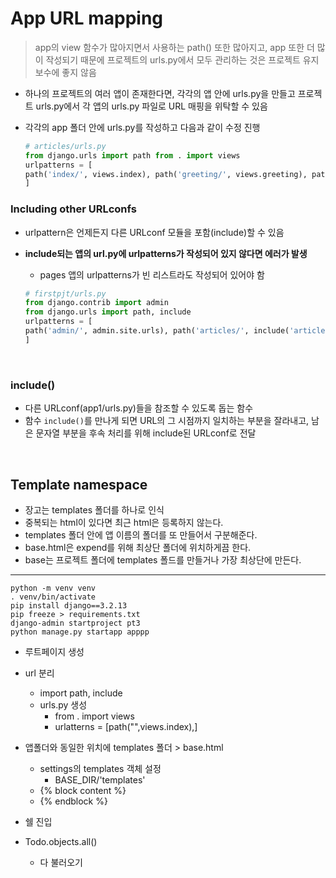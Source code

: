 # App URL mapping

>  app의 view 함수가 많아지면서 사용하는 path() 또한 많아지고, app 또한 더 많이 작성되기 때문에 프로젝트의 urls.py에서 모두 관리하는 것은 프로젝트 유지보수에 좋지 않음

- 하나의 프로젝트의 여러 앱이 존재한다면, 각각의 앱 안에 urls.py을 만들고 프로젝트 urls.py에서 각 앱의 urls.py 파일로 URL 매핑을 위탁할 수 있음

- 각각의 app 폴더 안에 urls.py를 작성하고 다음과 같이 수정 진행

  ```python
  # articles/urls.py
  from django.urls import path from . import views
  urlpatterns = [
  path('index/', views.index), path('greeting/', views.greeting), path('dinner/', views.dinner), path('throw/', views.throw), path('catch/', views.catch), path('hello/<str:name>/', views.hello),
  ]
  ```

### Including other URLconfs

- urlpattern은 언제든지 다른 URLconf 모듈을 포함(include)할 수 있음

- **include되는 앱의 url.py에 urlpatterns가 작성되어 있지 않다면 에러가 발생**

  - pages 앱의 urlpatterns가 빈 리스트라도 작성되어 있어야 함

  ```python
  # firstpjt/urls.py
  from django.contrib import admin
  from django.urls import path, include
  urlpatterns = [
  path('admin/', admin.site.urls), path('articles/', include('articles.urls')), path('pages/', include('pages.urls')),
  ]
  ```

<br>

### include()

- 다른 URLconf(app1/urls.py)들을 참조할 수 있도록 돕는 함수
- 함수 `include()`를 만나게 되면 URL의 그 시점까지 일치하는 부분을 잘라내고, 남은 문자열 부분을 후속 처리를 위해 include된 URLconf로 전달

<br>

## Template namespace



- 장고는 templates 폴더를 하나로 인식
- 중복되는 html이 있다면 최근 html은 등록하지 않는다.
- templates 폴더 안에 앱 이름의 폴더를 또 만들어서 구분해준다.
- base.html은 expend를 위해 최상단 폴더에 위치하게끔 한다.
- base는 프로젝트 폴더에 templates 폴드를 만들거나 가장 최상단에 만든다.

---

```bach
python -m venv venv
. venv/bin/activate
pip install django==3.2.13
pip freeze > requirements.txt
django-admin startproject pt3
python manage.py startapp apppp
```

- 루트페이지 생성
- url 분리
  - import path, include
  - urls.py 생성
    - from . import views
    - urlatterns = [path("",views.index),]

- 앱폴더와 동일한 위치에 templates 폴더 > base.html
  - settings의 templates 객체 설정
    - BASE_DIR/'templates'
  - {% block content %}
  - {% endblock %}
- 쉘 진입
- Todo.objects.all()
  - 다 불러오기
